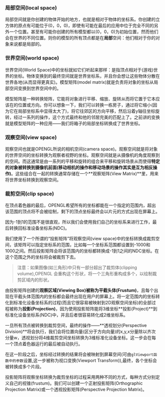 ### 局部空间\(local space\)

局部空间就是你创建的物体开始的地方，也就是相对于物体的坐标系。你创建的立方体的原点有可能位于\(0，0，0\)，即使有可能在最后的应用中位于完全不同的另外一个位置。甚至有可能你创建的所有模型都以\(0，0，0\)为初始位置，然而他们会在世界的不同位置。则你的模型的所有顶点都是在**局部**空间：他们相对于你的对象来说都是局部的。

### 世界空间\(world space\)

世界空间\(World Space\)中的坐标就如它们听起来那样：是指顶点相对于\(游戏\)世界的坐标。物体变换到的最终空间就是世界坐标系，并且你会想让这些物体分散在世界各地\(从而显得更真实\)。模型矩阵\(model matrix\)就是负责将对象的坐标从局部空间变换到世界空间中的。

模型矩阵是一种转换矩阵，它能将对象进行平移、缩放、旋转从而将它置于它本应该在的位置或方向。你可以想象一下，我们可以转换一栋房子，通过将它缩小\(因为它在局部坐标系中显得太大了\)，将它往郊区的方向平移，然后沿着y轴往坐标旋转，经过一系列的操作，这个方式最终和他的邻居完美的匹配上了。之前讲的变换就是模型矩阵的一种应用——我们将箱子的局部坐标转换成了世界坐标。

### 观察空间\(view space\)

观察空间也就是OPENGL所说的相机空间\(camera space\)。观察空间就是将对象的世界空间的坐标转换为观察者视野的坐标。观察空间就是从摄像机的角度观察到的空间。而这通常是由一系列的平移和旋转的组合来平移和旋转场景从而使得**特定的对象被转换到摄像机前面\(**移动相机的操作和移动场景的操作其实是互为相反操作**\)**。这些组合在一起的转换通常存储在一个**观察矩阵\(View Matrix\)**里，用来将世界坐标转换到观察空间。

### 裁剪空间\(clip space\)

在顶点着色器的最后，OPENGL希望所有的坐标都能在一个指定的范围内，超出该范围的顶点将不会被绘制，剩下的顶点坐标最终会以片元的方式出现在屏幕上。

因为-1到1的范围不是很直观，所以我们会使用我们自己的坐标系来进行工作，最后转换回标准设备坐标系\(NDC\)。

我们使用了一个所谓的“投影矩阵”将观察空间\(view space\)中的坐标转换成裁剪空间，该矩阵可以指定坐标系的范围，比如每一个坐标系范围都设置到-1000和1000之间。然后投影矩阵会将该范围内的坐标都转换成-1到1之间的NDC坐标。在这个范围之外的坐标将会被裁剪下去。

> 注意：如果图像\(如三角形\)中只有一部分超出了裁剪体\(clipping volume\),OPENGL 会重构这个形状，将一个三角形重构成多个，以绘制裁剪区域内的形状。

由投影矩阵创建的**观察区域\(Viewing Box\)**被称为**平截头体\(Frustum\)**，且每个出现在平截头体范围内的坐标都会最终出现在用户的屏幕上。将一定范围内的坐标转化到标准化设备坐标系的过程\(而且它很容易被映射到2D观察空间坐标\)的全部过程被称为**投影\(Projection\)**，因为使用投影矩阵能将3维坐标**投影\(Project\)**到标准化设备坐标系\(NDC\)中，并且后者很容易转化成2维坐标系。

一旦所有顶点被转换到裁剪空间，最终的操作——**透视划分\(Perspective Division\)**将会执行，我们会将位置向量\(区分于方向向量\)的x,y,x分量除以齐次分量w，透视划分将4维裁剪空间坐标转换为3维标准化设备坐标。这一步会在每一个顶点着色器运行的最后被自动执行。

在这一阶段之后，坐标经过转换的结果将会被映射到屏幕空间\(可由`glViewport函数中的参数`设置,这一步被称为视口变换\(Viewport Transform\)\),最终，各个坐标会被转换成多个片段。

投影矩阵将观察坐标转换为裁剪坐标的过程采用两种不同的方式，每种方式分别定义自己的视锥\(frustum\)。我们可以创建一个正射投影矩阵\(Orthographic Projection Matrix\)或一个透视投影矩阵\(Perspective Projection Matrix\)。

